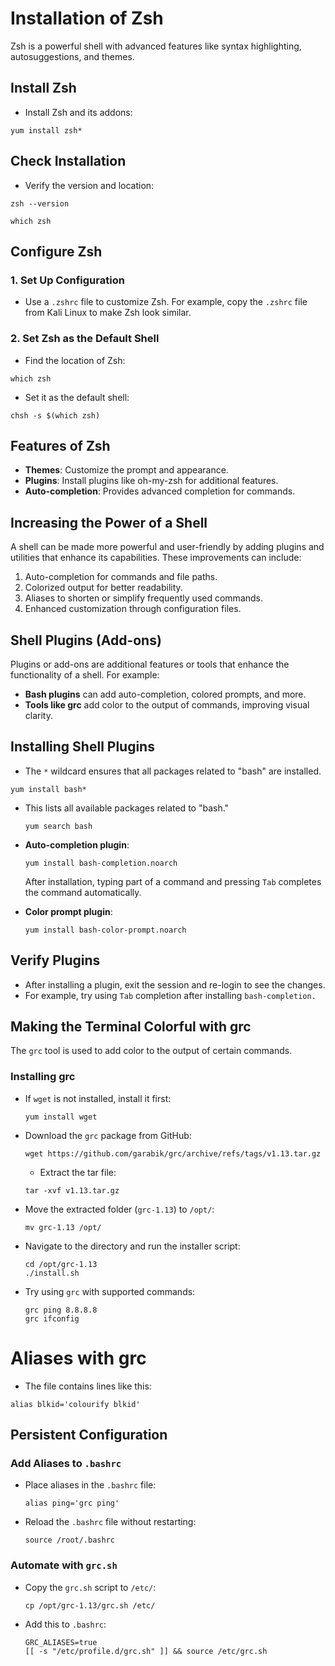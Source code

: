 # Installation of Zsh  
Zsh is a powerful shell with advanced features like syntax highlighting, autosuggestions, and themes.  

## Install Zsh  
- Install Zsh and its addons:  

```
yum install zsh*
```  

## Check Installation  
- Verify the version and location:  

```
zsh --version
```
```
which zsh
```  

## Configure Zsh  

### 1. Set Up Configuration  
- Use a `.zshrc` file to customize Zsh. For example, copy the `.zshrc` file from Kali Linux to make Zsh look similar.  

### 2. Set Zsh as the Default Shell  
- Find the location of Zsh:  

```
which zsh
```  

- Set it as the default shell:  

```
chsh -s $(which zsh)
```  
## Features of Zsh  
- **Themes**: Customize the prompt and appearance.  
- **Plugins**: Install plugins like oh-my-zsh for additional features.  
- **Auto-completion**: Provides advanced completion for commands.  


## Increasing the Power of a Shell  
A shell can be made more powerful and user-friendly by adding plugins and utilities that enhance its capabilities. These improvements can include:  

1. Auto-completion for commands and file paths.  
2. Colorized output for better readability.  
3. Aliases to shorten or simplify frequently used commands.  
4. Enhanced customization through configuration files.  

## Shell Plugins (Add-ons)  
Plugins or add-ons are additional features or tools that enhance the functionality of a shell. For example:  
- **Bash plugins** can add auto-completion, colored prompts, and more.  
- **Tools like grc** add color to the output of commands, improving visual clarity.  



## Installing Shell Plugins  

- The `*` wildcard ensures that all packages related to "bash" are installed.  

```
yum install bash*
```  

- This lists all available packages related to "bash."  

    ```
    yum search bash
    ```  
- **Auto-completion plugin**:  

    ```
    yum install bash-completion.noarch
    ```  

    After installation, typing part of a command and pressing `Tab` completes the command automatically.  

- **Color prompt plugin**:  

    ```
    yum install bash-color-prompt.noarch
    ```  
## Verify Plugins  
- After installing a plugin, exit the session and re-login to see the changes.  
- For example, try using `Tab` completion after installing `bash-completion.`  



## Making the Terminal Colorful with grc  
The `grc` tool is used to add color to the output of certain commands.  

### Installing grc  

- If `wget` is not installed, install it first:  

    ```
    yum install wget
    ```  

- Download the `grc` package from GitHub:  

    ```
    wget https://github.com/garabik/grc/archive/refs/tags/v1.13.tar.gz
    ```  

    - Extract the tar file:  

    ```
    tar -xvf v1.13.tar.gz
    ``` 
- Move the extracted folder (`grc-1.13`) to `/opt/`:  

    ```
    mv grc-1.13 /opt/
    ```  
- Navigate to the directory and run the installer script:  

    ```
    cd /opt/grc-1.13
    ./install.sh
    ```
- Try using `grc` with supported commands:  

    ```
    grc ping 8.8.8.8
    grc ifconfig
    ```  



# Aliases with grc  
- The file contains lines like this:  

```
alias blkid='colourify blkid'
```  



## Persistent Configuration  

### Add Aliases to `.bashrc`  
- Place aliases in the `.bashrc` file:  

    ```
    alias ping='grc ping'
    ```  

- Reload the `.bashrc` file without restarting:  

    ```
    source /root/.bashrc
    ```

### Automate with `grc.sh`
- Copy the `grc.sh` script to `/etc/`:

    ```
    cp /opt/grc-1.13/grc.sh /etc/
    ```

- Add this to `.bashrc`:

    ```
    GRC_ALIASES=true
    [[ -s "/etc/profile.d/grc.sh" ]] && source /etc/grc.sh
    ```